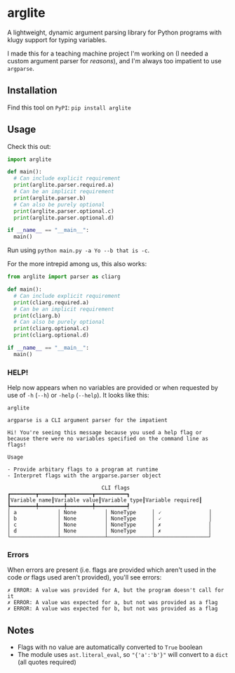 # arglite

A lightweight, dynamic argument parsing library for Python programs with klugy support for typing variables.

I made this for a teaching machine project I'm working on (I needed a custom argument parser for _reasons_),
and I'm always too impatient to use `argparse`.

## Installation

Find this tool on `PyPI`: `pip install arglite`

## Usage

Check this out:

```python
import arglite

def main():
  # Can include explicit requirement
  print(arglite.parser.required.a)
  # Can be an implicit requirement
  print(arglite.parser.b)
  # Can also be purely optional
  print(arglite.parser.optional.c)
  print(arglite.parser.optional.d)

if __name__ == "__main__":
  main()
```

Run using `python main.py -a Yo --b that is -c`.

For the more intrepid among us, this also works:

```python
from arglite import parser as cliarg

def main():
  # Can include explicit requirement
  print(cliarg.required.a)
  # Can be an implicit requirement
  print(cliarg.b)
  # Can also be purely optional
  print(cliarg.optional.c)
  print(cliarg.optional.d)

if __name__ == "__main__":
  main()
```

### HELP!

Help now appears when no variables are provided or when requested by use of `-h` (`--h`) or `-help` (`--help`).
It looks like this:

```
arglite

argparse is a CLI argument parser for the impatient

Hi! You're seeing this message because you used a help flag or
because there were no variables specified on the command line as
flags!

Usage

- Provide arbitary flags to a program at runtime
- Interpret flags with the argparse.parser object
    
                              CLI flags                               
┏━━━━━━━━┳━━━━━━━━┳━━━━━━━━┳━━━━━━━━━━┓
┃Variable name┃Variable value┃Variable type┃Variable required┃
┡━━━━━━━━╇━━━━━━━━╇━━━━━━━━╇━━━━━━━━━━┩
│ a             │ None         │ NoneType     │ 🗸               │
│ b             │ None         │ NoneType     │ 🗸               │
│ c             │ None         │ NoneType     │ ✗               │
│ d             │ None         │ NoneType     │ ✗               │
└───────────────┴──────────────┴──────────────┴─────────────────┘
```

### Errors

When errors are present (i.e. flags are provided which aren't used in the code _or_ flags used aren't provided),
you'll see errors:

```
✗ ERROR: A value was provided for A, but the program doesn't call for it
✗ ERROR: A value was expected for a, but not was provided as a flag
✗ ERROR: A value was expected for b, but not was provided as a flag
```


## Notes

* Flags with no value are automatically converted to `True` boolean
* The module uses `ast.literal_eval`, so `"{'a':'b'}"` will convert to a `dict` (all quotes required)
